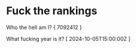 # Fuck the rankings

Who the hell am I?
{ 7092412 }

What fucking year is it?
[ 2024-10-05T15:00:00Z ]
